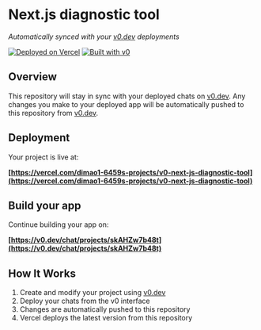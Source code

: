 # Next.js diagnostic tool

*Automatically synced with your [v0.dev](https://v0.dev) deployments*

[![Deployed on Vercel](https://img.shields.io/badge/Deployed%20on-Vercel-black?style=for-the-badge&logo=vercel)](https://vercel.com/dimao1-6459s-projects/v0-next-js-diagnostic-tool)
[![Built with v0](https://img.shields.io/badge/Built%20with-v0.dev-black?style=for-the-badge)](https://v0.dev/chat/projects/skAHZw7b48t)

## Overview

This repository will stay in sync with your deployed chats on [v0.dev](https://v0.dev).
Any changes you make to your deployed app will be automatically pushed to this repository from [v0.dev](https://v0.dev).

## Deployment

Your project is live at:

**[https://vercel.com/dimao1-6459s-projects/v0-next-js-diagnostic-tool](https://vercel.com/dimao1-6459s-projects/v0-next-js-diagnostic-tool)**

## Build your app

Continue building your app on:

**[https://v0.dev/chat/projects/skAHZw7b48t](https://v0.dev/chat/projects/skAHZw7b48t)**

## How It Works

1. Create and modify your project using [v0.dev](https://v0.dev)
2. Deploy your chats from the v0 interface
3. Changes are automatically pushed to this repository
4. Vercel deploys the latest version from this repository
